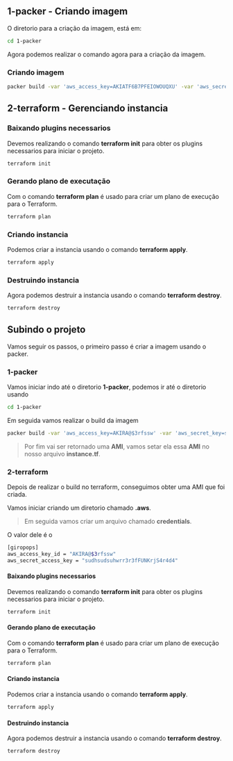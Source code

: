 ## 1-packer - Criando imagem
O diretorio para a criação da imagem, está em:
```sh
cd 1-packer
```

Agora podemos realizar o comando agora para a criação da imagem.
### Criando imagem
```sh
packer build -var 'aws_access_key=AKIATF6B7PFEIOWOUQXU' -var 'aws_secret_key=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' firstrun.json
```

## 2-terraform - Gerenciando instancia

### Baixando plugins necessarios
Devemos realizando o comando **terraform init** para obter os plugins necessarios para iniciar o projeto.
```sh
terraform init
```

### Gerando plano de executação
Com o comando **terraform plan** é usado para criar um plano de execução para o Terraform.
```sh
terraform plan
```

### Criando instancia
Podemos criar a instancia usando o comando **terraform apply**.
```sh
terraform apply
```

### Destruindo instancia
Agora podemos destruir a instancia usando o comando **terraform destroy**.
```sh
terraform destroy
```

## Subindo o projeto
Vamos seguir os passos, o primeiro passo é criar a imagem usando o packer.

### 1-packer
Vamos iniciar indo até o diretorio **1-packer**, podemos ir até o diretorio usando
```sh
cd 1-packer
```

Em seguida vamos realizar o build da imagem
```sh
packer build -var 'aws_access_key=AKIRA@$3rfssw' -var 'aws_secret_key=sudhsudsuhwrr3r3fFUNKrjS4r4d4' desafio.json
```

> Por fim vai ser retornado uma **AMI**, vamos setar ela essa **AMI** no nosso arquivo **instance.tf**.

### 2-terraform
Depois de realizar o build no terraform, conseguimos obter uma AMI que foi criada.

Vamos iniciar criando um diretorio chamado **.aws**.
> Em seguida vamos criar um arquivo chamado **credentials**.

O valor dele é o
```sh
[giropops]
aws_access_key_id = "AKIRA@$3rfssw"
aws_secret_access_key = "sudhsudsuhwrr3r3fFUNKrjS4r4d4"
```

#### Baixando plugins necessarios
Devemos realizando o comando **terraform init** para obter os plugins necessarios para iniciar o projeto.
```sh
terraform init
```

#### Gerando plano de executação
Com o comando **terraform plan** é usado para criar um plano de execução para o Terraform.
```sh
terraform plan
```

#### Criando instancia
Podemos criar a instancia usando o comando **terraform apply**.
```sh
terraform apply
```

#### Destruindo instancia
Agora podemos destruir a instancia usando o comando **terraform destroy**.
```sh
terraform destroy
```
